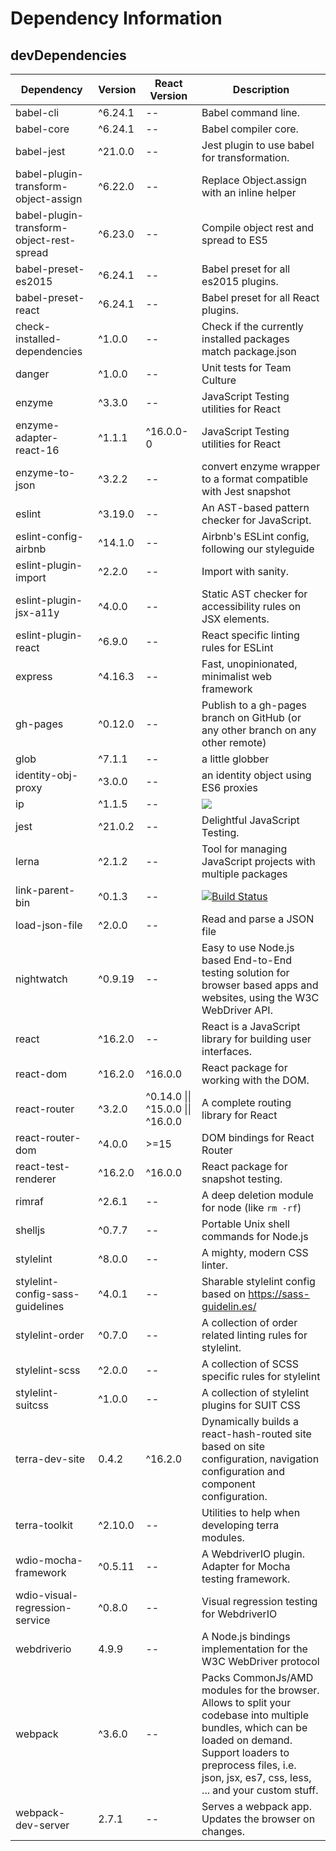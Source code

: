 # Dependency Information

## devDependencies
| Dependency | Version | React Version | Description |
|-|-|-|-|
| babel-cli | ^6.24.1 | -- | Babel command line. |
| babel-core | ^6.24.1 | -- | Babel compiler core. |
| babel-jest | ^21.0.0 | -- | Jest plugin to use babel for transformation. |
| babel-plugin-transform-object-assign | ^6.22.0 | -- | Replace Object.assign with an inline helper |
| babel-plugin-transform-object-rest-spread | ^6.23.0 | -- | Compile object rest and spread to ES5 |
| babel-preset-es2015 | ^6.24.1 | -- | Babel preset for all es2015 plugins. |
| babel-preset-react | ^6.24.1 | -- | Babel preset for all React plugins. |
| check-installed-dependencies | ^1.0.0 | -- | Check if the currently installed packages match package.json |
| danger | ^1.0.0 | -- | Unit tests for Team Culture |
| enzyme | ^3.3.0 | -- | JavaScript Testing utilities for React |
| enzyme-adapter-react-16 | ^1.1.1 | ^16.0.0-0 | JavaScript Testing utilities for React |
| enzyme-to-json | ^3.2.2 | -- | convert enzyme wrapper to a format compatible with Jest snapshot |
| eslint | ^3.19.0 | -- | An AST-based pattern checker for JavaScript. |
| eslint-config-airbnb | ^14.1.0 | -- | Airbnb's ESLint config, following our styleguide |
| eslint-plugin-import | ^2.2.0 | -- | Import with sanity. |
| eslint-plugin-jsx-a11y | ^4.0.0 | -- | Static AST checker for accessibility rules on JSX elements. |
| eslint-plugin-react | ^6.9.0 | -- | React specific linting rules for ESLint |
| express | ^4.16.3 | -- | Fast, unopinionated, minimalist web framework |
| gh-pages | ^0.12.0 | -- | Publish to a gh-pages branch on GitHub (or any other branch on any other remote) |
| glob | ^7.1.1 | -- | a little globber |
| identity-obj-proxy | ^3.0.0 | -- | an identity object using ES6 proxies |
| ip | ^1.1.5 | -- | [![](https://badge.fury.io/js/ip.svg)](https://www.npmjs.com/package/ip) |
| jest | ^21.0.2 | -- | Delightful JavaScript Testing. |
| lerna | ^2.1.2 | -- | Tool for managing JavaScript projects with multiple packages |
| link-parent-bin | ^0.1.3 | -- | [![Build Status](https://travis-ci.org/nicojs/node-link-parent-bin.svg?branch=master)](https://travis-ci.org/nicojs/node-link-parent-bin) |
| load-json-file | ^2.0.0 | -- | Read and parse a JSON file |
| nightwatch | ^0.9.19 | -- | Easy to use Node.js based End-to-End testing solution for browser based apps and websites, using the W3C WebDriver API. |
| react | ^16.2.0 | -- | React is a JavaScript library for building user interfaces. |
| react-dom | ^16.2.0 | ^16.0.0 | React package for working with the DOM. |
| react-router | ^3.2.0 | ^0.14.0 \|\| ^15.0.0 \|\| ^16.0.0 | A complete routing library for React |
| react-router-dom | ^4.0.0 | >=15 | DOM bindings for React Router |
| react-test-renderer | ^16.2.0 | ^16.0.0 | React package for snapshot testing. |
| rimraf | ^2.6.1 | -- | A deep deletion module for node (like `rm -rf`) |
| shelljs | ^0.7.7 | -- | Portable Unix shell commands for Node.js |
| stylelint | ^8.0.0 | -- | A mighty, modern CSS linter. |
| stylelint-config-sass-guidelines | ^4.0.1 | -- | Sharable stylelint config based on https://sass-guidelin.es/ |
| stylelint-order | ^0.7.0 | -- | A collection of order related linting rules for stylelint. |
| stylelint-scss | ^2.0.0 | -- | A collection of SCSS specific rules for stylelint |
| stylelint-suitcss | ^1.0.0 | -- | A collection of stylelint plugins for SUIT CSS |
| terra-dev-site | 0.4.2 | ^16.2.0 | Dynamically builds a react-hash-routed site based on site configuration, navigation configuration and component configuration. |
| terra-toolkit | ^2.10.0 | -- | Utilities to help when developing terra modules. |
| wdio-mocha-framework | ^0.5.11 | -- | A WebdriverIO plugin. Adapter for Mocha testing framework. |
| wdio-visual-regression-service | ^0.8.0 | -- | Visual regression testing for WebdriverIO |
| webdriverio | 4.9.9 | -- | A Node.js bindings implementation for the W3C WebDriver protocol |
| webpack | ^3.6.0 | -- | Packs CommonJs/AMD modules for the browser. Allows to split your codebase into multiple bundles, which can be loaded on demand. Support loaders to preprocess files, i.e. json, jsx, es7, css, less, ... and your custom stuff. |
| webpack-dev-server | 2.7.1 | -- | Serves a webpack app. Updates the browser on changes. |
